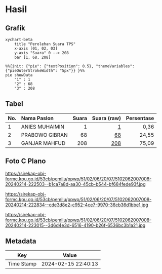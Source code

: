 # Hasil

## Grafik

```mermaid
xychart-beta
    title "Perolehan Suara TPS"
    x-axis [01, 02, 03]
    y-axis "Suara" 0 --> 208
    bar [1, 68, 208]
```

```mermaid
%%{init: {"pie": {"textPosition": 0.5}, "themeVariables": {"pieOuterStrokeWidth": "5px"}} }%%
pie showData
    "1" : 1
    "2" : 68
    "3" : 208
```

## Tabel

| No. | Nama Paslon    | Suara | Suara (raw) | Persentase |
|:--- |:-------------- | -----:| -----------:| ----------:|
| 1   | ANIES MUHAIMIN | 1     | [1][p-1]    | 0,36       |
| 2   | PRABOWO GIBRAN | 68    | [68][p-2]   | 24,55      |
| 3   | GANJAR MAHFUD  | 208   | [208][p-3]  | 75,09      |


[p-1]: https://github.com/gigit-pemilu/pemilu-2024-51-bali/blob/main/pilpres/hitung-suara/sub/51-bali/sub/02-tabanan/sub/06-kediri/sub/2007-kaba-kaba/sub/008-tps/sub/paslon-1.txt
[p-2]: https://github.com/gigit-pemilu/pemilu-2024-51-bali/blob/main/pilpres/hitung-suara/sub/51-bali/sub/02-tabanan/sub/06-kediri/sub/2007-kaba-kaba/sub/008-tps/sub/paslon-2.txt
[p-3]: https://github.com/gigit-pemilu/pemilu-2024-51-bali/blob/main/pilpres/hitung-suara/sub/51-bali/sub/02-tabanan/sub/06-kediri/sub/2007-kaba-kaba/sub/008-tps/sub/paslon-3.txt

## Foto C Plano

https://sirekap-obj-formc.kpu.go.id/53cb/pemilu/ppwp/51/02/06/20/07/5102062007008-20240214-222503--b1ca7a8d-aa30-45cb-b544-bf684fede93f.jpg

https://sirekap-obj-formc.kpu.go.id/53cb/pemilu/ppwp/51/02/06/20/07/5102062007008-20240214-222834--cde3d8e2-c952-4ce7-9970-36cb36d1bbe1.jpg

https://sirekap-obj-formc.kpu.go.id/53cb/pemilu/ppwp/51/02/06/20/07/5102062007008-20240214-223015--3d6d4e3d-6516-4190-b26f-6536bc3b1a21.jpg


## Metadata

| Key        | Value               |
| ---------- | ------------------- |
| Time Stamp | 2024-02-15 22:40:13 |



